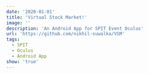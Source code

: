 ```yaml
---
date: '2020-01-01'
title: 'Virtual Stock Market!'
image: ''
description: 'An Android App for SPIT Event Oculus'
url: 'https://github.com/nikhil-suwalka/VSM'
tags:
  - SPIT
  - Oculus
  - Android App
show: 'true'
---
```


